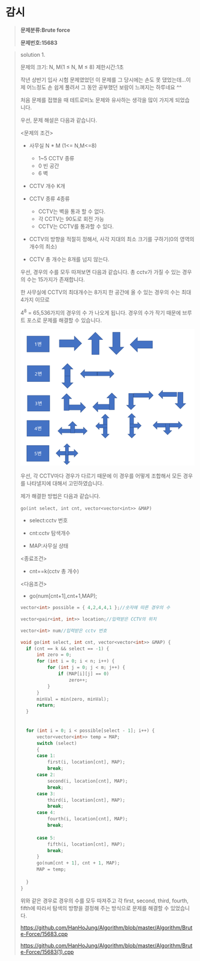 # 감시

> **문제분류:Brute force**
>
> **문제번호:15683**

> solution 1.
>
> 문제의 크기: N, M(1 ≤ N, M ≤ 8)
> 제한시간:1초
>
> 
>
> 작년 상반기 입사 시험 문제였었던 이 문제를 그 당시에는 손도 못 댔었는데...이제 어느정도 손 쉽게 풀려서 그 동안 공부했던 보람이 느껴지는 하루네요 ^^
>
> 처음 문제를 접했을 때 테트로미노 문제와 유사하는 생각을 많이 가지게 되었습니다. 
>
> 우선, 문제 해설은 다음과 같습니다.
>
> <문제의 조건>
>
> - 사무실 N * M (1<= N,M<=8)
>   - 1~5 CCTV 종류
>   - 0 빈 공간
>   - 6 벽
> - CCTV 개수 K개
> - CCTV 종류 4종류
>   - CCTV는 벽을 통과 할 수 없다.
>   - 각 CCTV는 90도로 회전 가능
>   - CCTV는 CCTV를 통과할 수 있다.
>
> - CCTV의 방향을 적절히 정해서, 사각 지대의 최소 크기를  구하기(0의 영역의 개수의 최소)
>
> - CCTV 총 개수는 8개를 넘지 않는다.
>
> 
>
> 우선, 경우의 수를 모두 따져보면 다음과 같습니다. 총  cctv가 가질  수 있는 경우의 수는 15가지가 존재합니다.
>
> 한 사무실에 CCTV의 최대개수는 8가지 한 공간에 올 수 있는 경우의 수는 최대 4가지 이므로
>
> 4<sup>8</sup> = 65,536가지의 경우의 수 가 나오게 됩니다. 경우의 수가 작기 때문에 브루트 포스로 문제를 해결할 수 있습니다.
>
> ![](../clip/cctv.PNG)
>
> 
>
> 우선, 각 CCTV마다 경우가 다르기 때문에 이 경우를 어떻게 조합해서 모든 경우를 나타낼지에 대해서 고민하였습니다.
>
> 제가 해결한 방법은 다음과 같습니다.
>
> `go(int select, int cnt, vector<vector<int>> &MAP)`
>
> - select:cctv 번호
>
> - cnt:cctv 탐색개수
> - MAP:사무실 상태
>
> <종료조건>
>
> - cnt==k(cctv 총 개수)
>
> <다음조건>
>
> - go(num[cnt+1],cnt+1,MAP);
>
> ```c++
> vector<int> possible = { 4,2,4,4,1 };//숫자에 따른 경우의 수
> ```
>
> ```c++
> vector<pair<int, int>> location;//입력받은 CCTV의 위치
> ```
>
> ```c++
> vector<int> num//입력받은 cctv 번호
> ```
>
> ```c++
> void go(int select, int cnt, vector<vector<int>> &MAP) {
> 	if (cnt == k && select == -1) {
> 		int zero = 0;
> 		for (int i = 0; i < n; i++) {
> 			for (int j = 0; j < m; j++) {
> 				if (MAP[i][j] == 0)
> 					zero++;
> 			}
> 		}
> 		minVal = min(zero, minVal);
> 		return;
> 	}
> 
> 
> 	for (int i = 0; i < possible[select - 1]; i++) {
> 		vector<vector<int>> temp = MAP;
> 		switch (select)
> 		{
> 		case 1:
> 			first(i, location[cnt], MAP);
> 			break;
> 		case 2:
> 			second(i, location[cnt], MAP);
> 			break;
> 		case 3:
> 			third(i, location[cnt], MAP);
> 			break;
> 		case 4:
> 			fourth(i, location[cnt], MAP);
> 			break;
> 
> 		case 5:
> 			fifth(i, location[cnt], MAP);
> 			break;
> 		}
> 		go(num[cnt + 1], cnt + 1, MAP);
> 		MAP = temp;
> 
> 	}
> }
> ```
>
> 위와 같은 경우로 경우의 수를 모두 따져주고 각 first, second, third, fourth, fifth에 따라서 탐색의 방향을 결정해 주는 방식으로 문제를 해결할 수 있었습니다.
>
> https://github.com/HanHoJung/Algorithm/blob/master/Algorithm/Brute-Force/15683.cpp
>
> https://github.com/HanHoJung/Algorithm/blob/master/Algorithm/Brute-Force/15683(1).cpp














